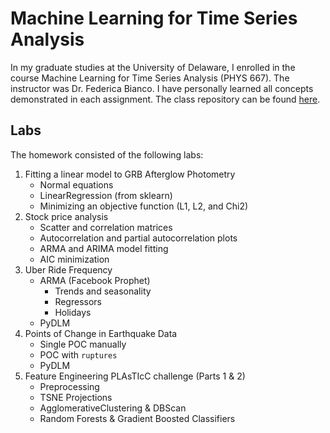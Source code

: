 # Machine Learning for Time Series Analysis
In my graduate studies at the University of Delaware, I enrolled in the course Machine Learning for Time Series Analysis
(PHYS 667). The instructor was Dr. Federica Bianco. I have personally
learned all concepts demonstrated in each assignment. The class repository can be found [here](https://github.com/fedhere/MLTSA_FBianco).

## Labs
The homework consisted of the following labs:
1. Fitting a linear model to GRB Afterglow Photometry
    * Normal equations
    * LinearRegression (from sklearn)
    * Minimizing an objective function (L1, L2, and Chi2)
2. Stock price analysis
    * Scatter and correlation matrices
    * Autocorrelation and partial autocorrelation plots
    * ARMA and ARIMA model fitting
    * AIC minimization
3. Uber Ride Frequency
    * ARMA (Facebook Prophet)
        * Trends and seasonality
        * Regressors
        * Holidays
    * PyDLM
4. Points of Change in Earthquake Data
    * Single POC manually
    * POC with ```ruptures```
    * PyDLM
5. Feature Engineering PLAsTIcC challenge (Parts 1 & 2)
    * Preprocessing
    * TSNE Projections
    * AgglomerativeClustering & DBScan
    * Random Forests & Gradient Boosted Classifiers
